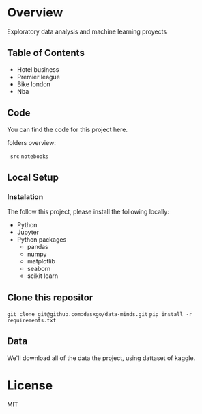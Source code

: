 # Overview
Exploratory data analysis and machine learning proyects 

## Table of Contents

- Hotel business 
- Premier league
- Bike london 
- Nba


## Code

You can find the code for this project here.

folders overview:

` src`
`notebooks`

## Local Setup

### Instalation

The follow this project, please install the following locally:

- Python
- Jupyter
- Python packages
  - pandas 
  - numpy
  - matplotlib
  - seaborn 
  - scikit learn

## Clone this repositor

`git clone git@github.com:dasxgo/data-minds.git`
`pip install -r requirements.txt`

## **Data**

We'll download all of the data the project, using dattaset of kaggle.

# **License**
MIT


